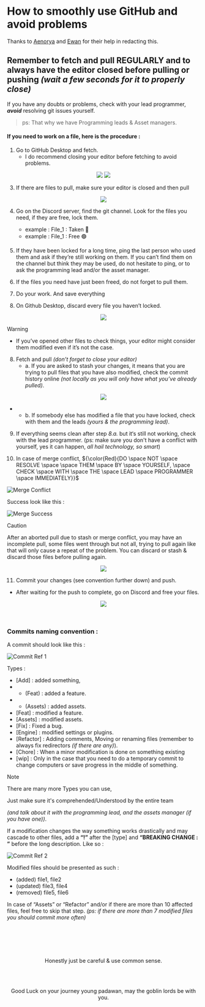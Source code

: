 # How to smoothly use GitHub and avoid problems

Thanks to [Aenorya](https://github.com/Aenorya "GitHub Link") and [Ewan](https://github.com/Ewan-DuplessisK "GitHub Link") for their help in redacting this.

## Remember to fetch and pull REGULARLY and to always have the editor closed before pulling or pushing *(wait a few seconds for it to properly close)*

If you have any doubts or problems, check with your lead programmer, **_avoid_** resolving git issues yourself.
   > ps: That why we have Programming leads & Asset managers.

#### If you need to work on a file, here is the procedure :

1. Go to GitHub Desktop and fetch.
   - I do recommend closing your editor before fetching to avoid problems.

<p align="center">
   <img src="https://github.com/Loris-Moreau/Git-Workflow/blob/main/Workflows/Images/Git%20Fetch%20Ref.png">
   
   <img src="https://github.com/Loris-Moreau/Git-Workflow/blob/main/Workflows/Images/Fetch%20Request%20Ref.png">
</p>

3. If there are files to pull, make sure your editor is closed and then pull

<p align="center">
   <img src="https://github.com/Loris-Moreau/Git-Workflow/blob/main/Workflows/Images/Git%20Pull%20Ref.png">
</p>

4. Go on the Discord server, find the git channel. Look for the files you need, if they are free, lock them.
   - example : File_1 : Taken 🛑
   - example : File_1 : Free 🟢

5. If they have been locked for a long time, ping the last person who used them and ask if they’re still working on them. 
   If you can’t find them on the channel but think they may be used, do not hesitate to ping, or to ask the programming lead and/or the asset manager.

6. If the files you need have just been freed, do not forget to pull them.

7. Do your work. And save everything

8. On Github Desktop, discard every file you haven’t locked.

<p align="center">
   <img src="https://github.com/Loris-Moreau/Git-Workflow/blob/main/Workflows/Images/Discard%20Ref.png">
</p>

> [!warning]
> - If you’ve opened other files to check things, your editor might consider them modified even if it’s not the case.

8. Fetch and pull *(don’t forget to close your editor)*
   - a. If you are asked to stash your changes, it means that you are trying to pull files that you have also modified,
        check the commit history online *(not locally as you will only have what you’ve already pulled)*.
     
<p align="center">
   <img src="https://github.com/Loris-Moreau/Git-Workflow/blob/main/Workflows/Images/Merge%20Conflict%20Ref%202.png">
</p>

- - b. If somebody else has modified a file that you have locked, check with them and the leads *(yours & the programming lead)*.

9. If everything seems clean after step *8.a.* but it‘s still not working, check with the lead programmer. (ps: make sure you don't have a conflict with yourself, yes it can happen, *all hail technology, so smart*)
  
10. In case of merge conflict,
    ${\color{Red}{DO \space NOT \space RESOLVE \space \space THEM \space BY \space YOURSELF, \space CHECK \space WITH \space THE \space LEAD \space PROGRAMMER \space IMMEDIATELY}}$

![Merge Conflict](https://github.com/Loris-Moreau/Git-Workflow/blob/main/Workflows/Images/Merge%20Conflict%20Ref.png)

Success look like this : 

![Merge Success](https://github.com/Loris-Moreau/Git-Workflow/blob/main/Workflows/Images/Merge%20Success%20Ref.png)

> [!caution]
> After an aborted pull due to stash or merge conflict, you may have an incomplete pull, some files went through but not all, trying to pull again like that will only cause a repeat of the problem. 
> You can discard or stash & discard those files before pulling again.

<p align="center">
   <img src="https://github.com/Loris-Moreau/Git-Workflow/blob/main/Workflows/Images/Stash%20Ref.png">
</p>

11. Commit your changes (see convention further down) and push. 
   - After waiting for the push to complete, go on Discord and free your files.

<p align="center">
   <img src="https://github.com/Loris-Moreau/Git-Workflow/blob/main/Workflows/Images/Git%20Push%20Ref.png">
</p>

<br>

### Commits naming convention :

A commit should look like this :

![Commit Ref 1](https://github.com/Loris-Moreau/Git-Workflow/blob/main/Workflows/Images/Commit%20Ref%201.png)

Types :
- [Add] : added something, 
- - (Feat) : added a feature.
- - (Assets) : added assets.
- [Feat] : modified a feature.
- [Assets] : modified assets.
- [Fix] : Fixed a bug.
- [Engine] : modified settings or plugins.
- [Refactor] : Adding comments, Moving or renaming files (remember to always fix redirectors *(if there are any)*).
- [Chore] : When a minor modification is done on something existing
- [wip] : Only in the case that you need to do a temporary commit to change computers or save progress in the middle of something.


> [!note]
> There are many more Types you can use,
>
> Just make sure it's comprehended/Understood by the entire team
>
> *(and talk about it with the programming lead, and the assets manager (if you have one))*.

If a modification changes the way something works drastically and may cascade to other files, add a **“!”** after the [type] and **“BREAKING CHANGE : ”** before the long description.
Like so :


![Commit Ref 2](https://github.com/Loris-Moreau/Git-Workflow/blob/main/Workflows/Images/Commit%20Ref%202.png)

Modified files should be presented as such :
- (added) file1, file2
- (updated) file3, file4
- (removed) file5, file6

In case of “Assets” or “Refactor” and/or if there are more than 10 affected files, feel free to skip that step.
*(ps: if there are more than 7 modified files you should commit more often)*

<br>
<br>
<br>
<br>

<p align="center">
Honestly just be careful & use common sense.
</p>

<br>
<br>

<p align="center">
Good Luck on your journey young padawan, may the goblin lords be with you.
</p>

